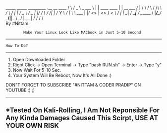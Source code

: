 


   _____       _____    _________   .__                 __              ____ 
  /     \     /  _  \   \_   ___ \  |  |   ____   ____ |  | __   ___  _/_   |
 /  \ /  \   /  /_\  \  /    \  \/  |  |  /  _ \ /  _ \|  |/ /   \  \/ /|   |
/    Y    \ /    |    \ \     \____ |  |_(  <_> |  <_> )    <     \   / |   |
\____|__  / \____|__  /  \______  / |____/\____/ \____/|__|_ \     \_/  |___|
        \/          \/          \/                          \/               
																	By #Nittam


			Make Your Linux Look Like MACbook in Just 5-10 Second
-------------------------------------------------------------------------------
	How To Do?
-------------------------------------------------------------------------------

1. Open Downloaded Folder
2. Right Click -> Open Terminal -> Type "bash RUN.sh" -> Enter -> Type "y"
3. Now Wait For 5-10 Sec.
4. Your System Will Be Reboot, Now It's All Done :)

DON"T FORGET TO SUBSCRIBE "#NITTAM & CODER PRADIP" ON YOUTUBE :) ;)

-------------------------------------------------------------------------------
*Tested On Kali-Rolling, I Am Not Reponsible For Any Kinda Damages Caused This 
 Scirpt, USE AT YOUR OWN RISK
-------------------------------------------------------------------------------
